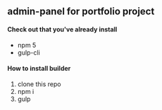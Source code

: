 ## admin-panel for portfolio project

#### Check out that you've already install
* npm 5
* gulp-cli 

#### How to install builder
1. clone this repo
2. npm i
3. gulp
